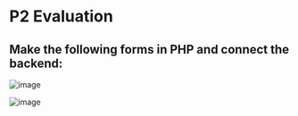 # P2 Evaluation

## Make the following forms in PHP and connect the backend:

![image](https://github.com/vansh-seth/Web-tech-lab/assets/111755254/6ed65441-5307-4488-ad94-6d325268813b)

![image](https://github.com/vansh-seth/Web-tech-lab/assets/111755254/46c812e0-7124-455a-a0d2-f79b7000e43d)


